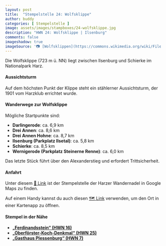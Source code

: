 ```yaml
---
layout: post
title:  "Stempelstelle 24: Wolfsklippe"
author: buddy
categories: [ Stempelstelle ]
image: assets/images/stampboxes/24-wolfsklippe.jpg
description: "HWN 24: Wolfsklippe | Ilsenburg"
comments: false
imageshadow: true
imageSource: '📷 [Wolfsklippen](https://commons.wikimedia.org/wiki/File:Wolfsklippen.jpg) von Hejkal unter Lizenz [CC BY-SA 3.0](http://creativecommons.org/licenses/by-sa/3.0/)'
---
```


Die Wolfsklippe (723 m ü. NN) liegt zwischen Ilsenburg und Schierke im Nationalpark Harz.

#### Aussichtsturm

Auf dem höchsten Punkt der Klippe steht ein stählerner Aussichtsturm, der 1901 vom Harzklub errichtet wurde.

#### Wanderwege zur Wolfsklippe

Mögliche Startpunkte sind:

- **Darlingerode**: ca. 6,9 km
- **Drei Annen**: ca. 8,6 km
- **Drei Annen Hohne**: ca. 8,7 km
- **Ilsenburg (Parkplatz Ilsetal)**: ca. 5,8 km
- **Schierke**: ca. 8,5 km
- **Wernigerode (Parkplatz Steinerne Renne)**: ca. 6,0 km

Das letzte Stück führt über den Alexanderstieg und erfordert Trittsicherheit.

#### Anfahrt

Unter diesem [📍 Link](https://www.google.com/maps/dir/?api=1&origin=&destination=51.81947%2C%2010.67052) ist der Stempelstelle der Harzer Wandernadel in Google Maps zu finden.

<div class="android-only">
  Auf einem Handy kannst du auch diesen 
  <a href="geo:51.81947,10.67052">🗺️ Link</a> 
  verwenden, um den Ort in einer Kartenapp zu öffnen.
  <p></p>
</div>

#### Stempel in der Nähe

- [**„Ferdinandsstein“ (HWN 16)**](/stempelstelle-16-ferdinandsstein)
- [**„Oberförster-Koch-Denkmal“ (HWN 25)**](/stempelstelle-25-oberfoerster-koch-denkmal)
- [**„Gasthaus Plessenburg“ (HWN 7)**](/stempelstelle-7-gasthaus-plessenburg)
